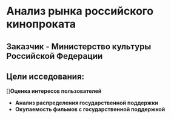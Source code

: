 # Анализ рынка российского кинопроката
## Заказчик - Министерство культуры Российской Федерации
## Цели исседования:
[]**Оценка интересов пользователей**
* **Анализ распределения государственной поддержки**
* **Окупаемость фильмов с государственной поддержкой**
## 

